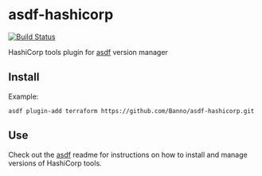 # asdf-hashicorp

[![Build Status](https://travis-ci.org/Banno/asdf-hashicorp.svg?branch=master)](https://travis-ci.org/Banno/asdf-hashicorp)

HashiCorp tools plugin for [asdf](https://github.com/asdf-vm/asdf) version manager

## Install

Example:
```
asdf plugin-add terraform https://github.com/Banno/asdf-hashicorp.git
```

## Use

Check out the [asdf](https://github.com/asdf-vm/asdf) readme for instructions on how to install and manage versions of HashiCorp tools.
